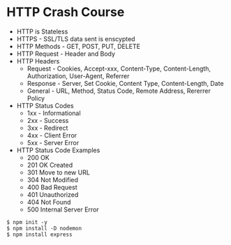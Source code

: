 # HTTP Crash Course

- HTTP is Stateless
- HTTPS - SSL/TLS data sent is enscypted
- HTTP Methods - GET, POST, PUT, DELETE
- HTTP Request - Header and Body
- HTTP Headers
  - Request - Cookies, Accept-xxx, Content-Type, Content-Length, Authorization, User-Agent, Referrer
  - Response - Server, Set Cookie, Content Type, Content-Length, Date
  - General - URL, Method, Status Code, Remote Address, Rererrer Policy
- HTTP Status Codes
  - 1xx - Informational
  - 2xx - Success
  - 3xx - Redirect
  - 4xx - Client Error
  - 5xx - Server Error
- HTTP Status Code Examples
  - 200 OK
  - 201 OK Created
  - 301 Move to new URL
  - 304 Not Modified
  - 400 Bad Request
  - 401 Unauthorized
  - 404 Not Found
  - 500 Internal Server Error

```
$ npm init -y
$ npm install -D nodemon
$ npm install express
```

